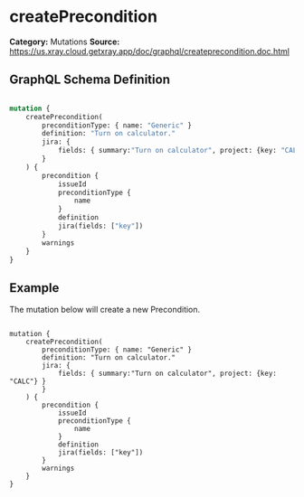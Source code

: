 # createPrecondition

**Category:** Mutations
**Source:** https://us.xray.cloud.getxray.app/doc/graphql/createprecondition.doc.html

## GraphQL Schema Definition

```graphql

mutation {
    createPrecondition(
        preconditionType: { name: "Generic" }
        definition: "Turn on calculator."
        jira: {
            fields: { summary:"Turn on calculator", project: {key: "CALC"} }
        }
    ) {
        precondition {
            issueId
            preconditionType {
                name
            }
            definition
            jira(fields: ["key"])
        }
        warnings
    }
}

```

## Example

The mutation below will create a new Precondition.

```

mutation {
    createPrecondition(
        preconditionType: { name: "Generic" }
        definition: "Turn on calculator."
        jira: {
            fields: { summary:"Turn on calculator", project: {key: "CALC"} }
        }
    ) {
        precondition {
            issueId
            preconditionType {
                name
            }
            definition
            jira(fields: ["key"])
        }
        warnings
    }
}

```
